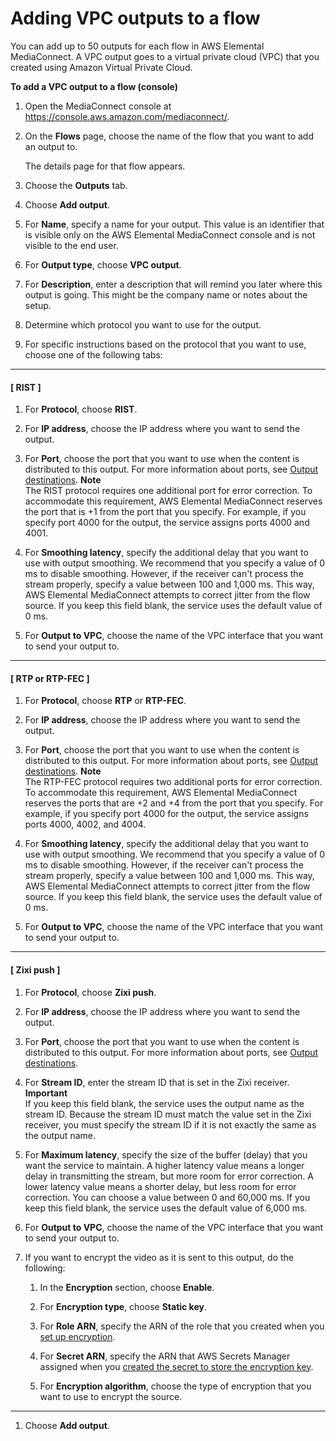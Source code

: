 # Adding VPC outputs to a flow<a name="outputs-add-vpc"></a>

You can add up to 50 outputs for each flow in AWS Elemental MediaConnect\. A VPC output goes to a virtual private cloud \(VPC\) that you created using Amazon Virtual Private Cloud\.

**To add a VPC output to a flow \(console\)**

1. Open the MediaConnect console at [https://console\.aws\.amazon\.com/mediaconnect/](https://console.aws.amazon.com/mediaconnect/)\.

1. On the **Flows** page, choose the name of the flow that you want to add an output to\.

   The details page for that flow appears\. 

1. Choose the **Outputs** tab\.

1. Choose **Add output**\.

1. For **Name**, specify a name for your output\. This value is an identifier that is visible only on the AWS Elemental MediaConnect console and is not visible to the end user\.

1. For **Output type**, choose **VPC output**\.

1. For **Description**, enter a description that will remind you later where this output is going\. This might be the company name or notes about the setup\.

1. Determine which protocol you want to use for the output\.

1. For specific instructions based on the protocol that you want to use, choose one of the following tabs:

------
#### [ RIST ]

   1. For **Protocol**, choose **RIST**\. 

   1. For **IP address**, choose the IP address where you want to send the output\.

   1. For **Port**, choose the port that you want to use when the content is distributed to this output\. For more information about ports, see [Output destinations](destinations.md)\.
**Note**  
The RIST protocol requires one additional port for error correction\. To accommodate this requirement, AWS Elemental MediaConnect reserves the port that is \+1 from the port that you specify\. For example, if you specify port 4000 for the output, the service assigns ports 4000 and 4001\.

   1. For **Smoothing latency**, specify the additional delay that you want to use with output smoothing\. We recommend that you specify a value of 0 ms to disable smoothing\. However, if the receiver can't process the stream properly, specify a value between 100 and 1,000 ms\. This way, AWS Elemental MediaConnect attempts to correct jitter from the flow source\. If you keep this field blank, the service uses the default value of 0 ms\.

   1. For **Output to VPC**, choose the name of the VPC interface that you want to send your output to\.

------
#### [ RTP or RTP\-FEC ]

   1. For **Protocol**, choose **RTP** or **RTP\-FEC**\. 

   1. For **IP address**, choose the IP address where you want to send the output\.

   1. For **Port**, choose the port that you want to use when the content is distributed to this output\. For more information about ports, see [Output destinations](destinations.md)\.
**Note**  
The RTP\-FEC protocol requires two additional ports for error correction\. To accommodate this requirement, AWS Elemental MediaConnect reserves the ports that are \+2 and \+4 from the port that you specify\. For example, if you specify port 4000 for the output, the service assigns ports 4000, 4002, and 4004\. 

   1. For **Smoothing latency**, specify the additional delay that you want to use with output smoothing\. We recommend that you specify a value of 0 ms to disable smoothing\. However, if the receiver can't process the stream properly, specify a value between 100 and 1,000 ms\. This way, AWS Elemental MediaConnect attempts to correct jitter from the flow source\. If you keep this field blank, the service uses the default value of 0 ms\.

   1. For **Output to VPC**, choose the name of the VPC interface that you want to send your output to\.

------
#### [ Zixi push ]

   1. For **Protocol**, choose **Zixi push**\. 

   1. For **IP address**, choose the IP address where you want to send the output\.

   1. For **Port**, choose the port that you want to use when the content is distributed to this output\. For more information about ports, see [Output destinations](destinations.md)\.

   1. For **Stream ID**, enter the stream ID that is set in the Zixi receiver\.
**Important**  
If you keep this field blank, the service uses the output name as the stream ID\. Because the stream ID must match the value set in the Zixi receiver, you must specify the stream ID if it is not exactly the same as the output name\.

   1. For **Maximum latency**, specify the size of the buffer \(delay\) that you want the service to maintain\. A higher latency value means a longer delay in transmitting the stream, but more room for error correction\. A lower latency value means a shorter delay, but less room for error correction\. You can choose a value between 0 and 60,000 ms\. If you keep this field blank, the service uses the default value of 6,000 ms\.

   1. For **Output to VPC**, choose the name of the VPC interface that you want to send your output to\.

   1. If you want to encrypt the video as it is sent to this output, do the following:

      1. In the **Encryption** section, choose **Enable**\.

      1. For **Encryption type**, choose **Static key**\.

      1. For **Role ARN**, specify the ARN of the role that you created when you [set up encryption](encryption-static-key-set-up.md#encryption-static-key-set-up-create-iam-role)\.

      1. For **Secret ARN**, specify the ARN that AWS Secrets Manager assigned when you [created the secret to store the encryption key](encryption-static-key-set-up.md#encryption-static-key-set-up-store-key)\.

      1. For **Encryption algorithm**, choose the type of encryption that you want to use to encrypt the source\.

------

1. Choose **Add output**\.